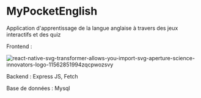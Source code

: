 # MyPocketEnglish
Application d'apprentissage de la langue anglaise à travers des jeux interactifs et des quiz


Frontend : 

![react-native-svg-transformer-allows-you-import-svg-aperture-science-innovators-logo-11562851994zqcpwozsvy](https://github.com/ChainerKOMISSA/PocketEnglishApp/assets/82230034/59a4bc82-0c92-4257-bc41-bd8d0aea396c)


Backend : 
Express JS, Fetch

Base de données : Mysql
